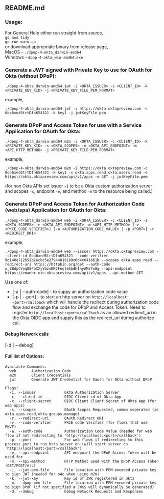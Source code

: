 ## README.md

### Usage:
For General Help either run straight from source,  
`go mod tidy`  
`go run main.go`  
or download appropriate binary from release page,  
MacOS - `./dpop-4-okta_darwin-amd64`  
Windows - `dpop-4-okta_win-amd64.exe`   
   
### Generate a JWT signed with Private Key to use for OAuth for Okta (without DPoP):  
```
./dpop-4-okta_darwin-amd64 jwt -i <OKTA_ISSUER> -c <CLIENT_ID> -k <PRIVATE_KEY_KID> -j <PRIVATE_KEY_FILE_PEM_FORMAT>
```  
example,  
```
./dpop-4-okta_darwin-amd64 jwt -i https://okta.oktapreview.com -c 0oa6xed6trtDfn654321 -k key1 -j jwtKeyFile.pem
```  

### Generate DPoP and Access Token for use with a Service Application for OAuth for Okta:  
```
./dpop-4-okta_darwin-amd64 m2m -i <OKTA_ISSUER> -c <CLIENT_ID> -k <PRIVATE_KEY_KID> -s <OKTA_SCOPES> -e <OKTA_API_ENDPOINT> -m <API_HTTP_METHOD> -j <PRIVATE_KEY_FILE_PEM_FORMAT>
```  
example,
```
./dpop-4-okta_darwin-amd64 m2m -i https://okta.oktapreview.com -c 0oa6xed6trtDfn654321 -k key1 -s okta.apps.read,okta.users.read -e https://okta.oktapreview.com/api/v1/apps -m GET -j jwtKeyFile.pem
```  

(for non Okta APIs set issuer `-i` to be a Okta custom authorization server and scopes `-s`, endpoint `-e`, and method `-m` to the resource being called.)  

### Generate DPoP and Access Token for Authorization Code (web/spa) Application for OAuth for Okta:  
```
./dpop-4-okta_darwin-amd64 web -i <OKTA_ISSUER> -c <CLIENT_ID> -s <OKTA_SCOPES> -e <OKTA_API_ENDPOINT> -m <API_HTTP_METHOD> [-v <PKCE_CODE_VERIFIER>] [-a <AUTHORIZATION_CODE_VALUE> | -p <PORT>] -r <REDIRECT_URI>
```  
example,  
```
./dpop-4-okta_darwin-amd64 web --issuer https://okta.oktapreview.com --client-id 0oa6xed6trtDfn654321 --code-verifier 9d140e712652b1ecbc5e27944819189c6d4c641661b --scopes okta.apps.read --redirect-uri https://httpbin.org/get --auth-code o_ZBdpCYoqO8PpXXyYbzvKR2FnqleSbdhInyAMsTw8g --api-endpoint https://emanor-oie.oktapreview.com/api/v1/apps --api-method GET
```  

Use one of:
* [-a | --auth-code] - to suppy an authorization code value
* [-p | --port] - to start an http server on `http://localhost:<port>/callback` which will handle the redirect during authorization code flow and exchange the code for DPoP and Access Token. Need to register `http://localhost:<port>/callback` as an allowed redirect_uri in the Okta OIDC app and supply this as the redirect_uri during authorize call.  


#### Debug Network calls  
[-d | --debug]  

#### Full list of Options:  
```
Available Commands:
  web       Authorization Code
  m2m       Client Credentials
  jwt       Generate JWT Credential for Oauth for Okta without DPoP

Flags:
  -i, --issuer             Okta Authorization Server
  -c, --client-id          OIDC Client id of Okta App
  -x, --client-secret      OIDC Client Client Secret of Okta App (for web apps)
  -s, --scopes             OAuth Scopes Requested, comma seperated (ie okta.apps.read,okta.groups.manage)
  -r, --redirect-uri       OAuth Redirect URI
  -v, --code-verifier      PKCE code Verifier (for flows that use PKVE)
  -a, --auth-code          Authorization Code Value (needed for web flow if not redirecting to 'http://localhost:<port>/callback')
  -p, --port               For web flows if redirecting to this process port to run http server on (will start server on 'http://localhost:<port>/callback')
  -e, --api-endpoint       API endpoint the DPoP Access Token will be used for
  -m, --api-method         HTTP Method used with the DPoP Access Token (GET/POST/etc)
  -j, --jwt-pem-file       File location with PEM encoded private key to sign JWT (needed for o4o when using m2m)
  -k, --jwt-key            Key id of JWK registered in Okta
  -o, --dpop-pem-file      File location with PEM encoded private key to sign DPoP (if not specified a JWKS will dynamically be generated)
  -d, --debug              Debug Network Requests and Responses
```
